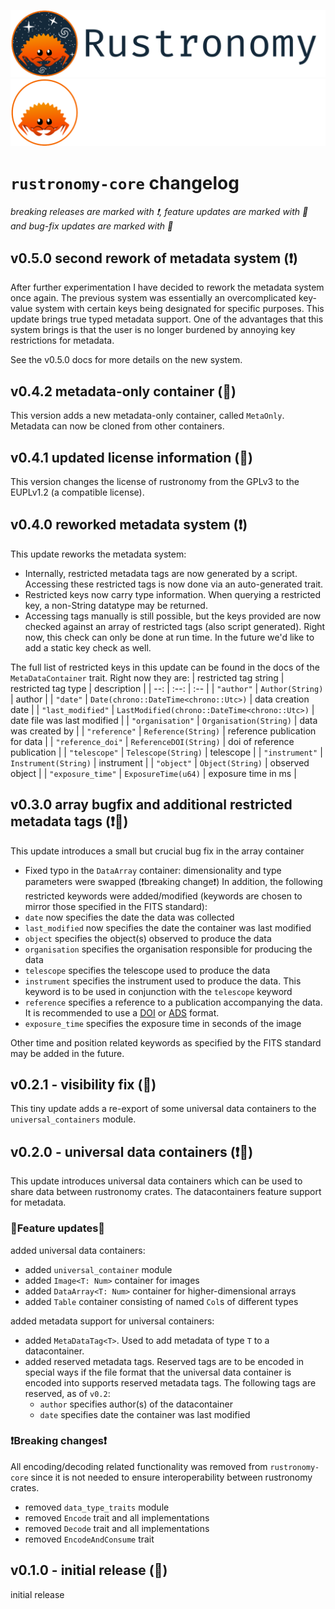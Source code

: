 ![rustronomy_dark_banner](https://github.com/smups/rustronomy/blob/main/logos/Rustronomy_github_banner_dark.png?raw=true#gh-light-mode-only)
![rustronomy_light_banner](https://github.com/smups/rustronomy/blob/main/logos/Rustronomy_github_banner_light.png#gh-dark-mode-only)
# `rustronomy-core` changelog
_breaking releases are marked with ❗️, feature updates are marked with 🌟 and
bug-fix updates are marked with 👾_

## v0.5.0 second rework of metadata system (❗️)
After further experimentation I have decided to rework the metadata system once
again. The previous system was essentially an overcomplicated key-value system
with certain keys being designated for specific purposes. This update brings true
typed metadata support. One of the advantages that this system brings is that the
user is no longer burdened by annoying key restrictions for metadata.

See the v0.5.0 docs for more details on the new system.

## v0.4.2 metadata-only container (🌟)
This version adds a new metadata-only container, called `MetaOnly`. Metadata can
now be cloned from other containers.

## v0.4.1 updated license information (👾)
This version changes the license of rustronomy from the GPLv3 to the EUPLv1.2 (a
compatible license).

## v0.4.0 reworked metadata system (❗️)
This update reworks the metadata system:
- Internally, restricted metadata tags are now generated by a script.
Accessing these restricted tags is now done via an auto-generated trait. 
- Restricted keys now carry type information. When querying a restricted key, a
non-String datatype may be returned.
- Accessing tags manually is still possible, but the keys provided are now checked against an array of restricted tags (also script generated). Right now, this
check can only be done at run time. In the future we'd like to add a static key
check as well.

The full list of restricted keys in this update can be found in the docs of the
`MetaDataContainer` trait. Right now they are:
| restricted tag string | restricted tag type | description |
| --: | :--: | :-- |
| `"author"` | `Author(String)` | author |
| `"date"` | `Date(chrono::DateTime<chrono::Utc>)` | data creation date |
| `"last_modified"` | `LastModified(chrono::DateTime<chrono::Utc>)` | date file was last modified |
| `"organisation"` | `Organisation(String)` | data was created by |
| `"reference"` | `Reference(String)` | reference publication for data |
| `"reference_doi"` | `ReferenceDOI(String)` | doi of reference publication |
| `"telescope"` | `Telescope(String)` | telescope |
| `"instrument"` | `Instrument(String)` | instrument |
| `"object"` | `Object(String)` | observed object |
| `"exposure_time"` | `ExposureTime(u64)` | exposure time in ms |

## v0.3.0 array bugfix and additional restricted metadata tags (❗️👾)
This update introduces a small but crucial bug fix in the array container
- Fixed typo in the `DataArray` container: dimensionality and type parameters
were swapped (❗️breaking change❗️)
In addition, the following restricted keywords were added/modified (keywords
are chosen to mirror those specified in the FITS standard):
- `date` now specifies the date the data was collected
- `last_modified` now specifies the date the container was last modified
- `object` specifies the object(s) observed to produce the data
- `organisation` specifies the organisation responsible for producing the data
- `telescope` specifies the telescope used to produce the data
- `instrument` specifies the instrument used to produce the data. This keyword is
to be used in conjunction with the `telescope` keyword
- `reference` specifies a reference to a publication accompanying the data. It is
recommended to use a [DOI](https://doi.org) or [ADS](https://ads.harvard.edu)
format.
- `exposure_time` specifies the exposure time in seconds of the image

Other time and position related keywords as specified by the FITS standard may
be added in the future. 

## v0.2.1 - visibility fix (👾)
This tiny update adds a re-export of some universal data containers to the 
`universal_containers` module.

## v0.2.0 - universal data containers (❗️🌟)
This update introduces universal data containers which can be used to share data
between rustronomy crates. The datacontainers feature support for metadata.
### 🌟Feature updates🌟
added universal data containers:
- added `universal_container` module
- added `Image<T: Num>` container for images
- added `DataArray<T: Num>` container for higher-dimensional arrays
- added `Table` container consisting of named `Col`s of different types

added metadata support for universal containers:
- added `MetaDataTag<T>`. Used to add metadata of type `T` to a datacontainer.
- added reserved metadata tags. Reserved tags are to be encoded in special ways
if the file format that the universal data container is encoded into supports
reserved metadata tags. The following tags are reserved, as of `v0.2`:
  - `author` specifies author(s) of the datacontainer
  - `date` specifies date the container was last modified

### ❗️Breaking changes❗️
All encoding/decoding related functionality was removed from `rustronomy-core`
since it is not needed to ensure interoperability between rustronomy crates.
- removed `data_type_traits` module
- removed `Encode` trait and all implementations
- removed `Decode` trait and all implementations
- removed `EncodeAndConsume` trait

## v0.1.0 - initial release (🌟)
initial release